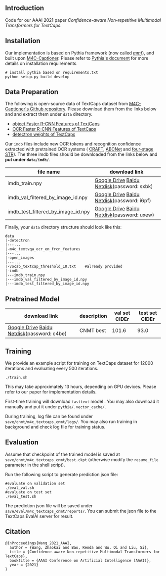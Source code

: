 

## Introduction

Code for our AAAI 2021 paper *Confidence-aware Non-repetitive Multimodal Transformers for TextCaps*.



## Installation

Our implementation is based on Pythia framework (now called [*mmf*](https://github.com/facebookresearch/mmf)), and built upon [M4C-Captioner](https://github.com/ronghanghu/pythia/tree/project/m4c_captioner_pre_release/projects/M4C_Captioner). Please refer to [Pythia's document](https://mmf.sh/docs/) for more details on installation requirements.

```shell
# install pythia based on requirements.txt
python setup.py build develop  
```



## Data Preparation

The following is open-source data of TextCaps dataset from [M4C-Captioner's Github repository](https://github.com/ronghanghu/pythia/tree/project/m4c_captioner_pre_release/projects/M4C_Captioner). Please download them from the links below and and extract them under `data` directory.

*  [object Faster R-CNN Features of TextCaps](https://dl.fbaipublicfiles.com/pythia/features/open_images.tar.gz)
*   [OCR Faster R-CNN Features of TextCaps](https://dl.fbaipublicfiles.com/pythia/m4c/data/m4c_textvqa_ocr_en_frcn_features.tar.gz)
*  [detectron weights of TextCaps](http://dl.fbaipublicfiles.com/pythia/data/detectron_weights.tar.gz)

Our `imdb` files include new OCR tokens and recognition confidence extracted with pretrained OCR systems ( [CRAFT](https://github.com/clovaai/CRAFT-pytorch), [ABCNet](https://github.com/Yuliang-Liu/bezier_curve_text_spotting) and [four-stage STR](https://github.com/Yuliang-Liu/bezier_curve_text_spotting)). The three imdb files should be downloaded from the links below and **put under `data/imdb/`**.

| file name                          | download link                                                |
| ---------------------------------- | ------------------------------------------------------------ |
| imdb_train.npy                     | [Google Drive](https://drive.google.com/file/d/1EzF2WB81BTs2Bgt6kFdq2PTRlQl8EQ-y/view?usp=sharing)  [Baidu Netdisk](https://pan.baidu.com/s/1pAg8oF1pTZEJ3g60G5O4bg)(password: sxbk) |
| imdb_val_filtered_by_image_id.npy  | [Google Drive](https://drive.google.com/file/d/1FuqUGIsOqCkCqEGKIQAkc_08aMpjVJls/view?usp=sharing)  [Baidu Netdisk](https://pan.baidu.com/s/1Z2K3hhG21W5Vl3c75K50Iw)(password: i6pf) |
| imdb_test_filtered_by_image_id.npy | [Google Drive](https://drive.google.com/file/d/1lu3aW0oTh6CO0_L64W9PE5UNW4_H7Cj2/view?usp=sharing)  [Baidu Netdisk](https://pan.baidu.com/s/1Wrp3HA0OgLyHMEzy_rUXmQ)(password: uxew) |




Finally, your `data` directory structure should look like this:

```shell
data
|-detectron							
|---...
|-m4c_textvqa_ocr_en_frcn_features
|---...
|-open_images						
|---...
|-vocab_textcap_threshold_10.txt 	#already provided
|-imdb								
|---imdb_train.npy					
|---imdb_val_filtered_by_image_id.npy	
|---imdb_test_filtered_by_image_id.npy		
```



## Pretrained Model

| download link                                                | description | val set CIDEr | test set CIDEr |
| ------------------------------------------------------------ | ----------- | ------------- | -------------- |
| [Google Drive](https://drive.google.com/file/d/1VfdvR12fPKNJnljjzSZ9lMIPw1Foa4WF/view?usp=sharing())  [Baidu Netdisk](https://pan.baidu.com/s/1ctuiob1whlgM7MimwlRiGg)(password: c4be) | CNMT best   | 101.6         | 93.0           |





## Training

We provide an example script for training on TextCaps dataset for 12000 iterations and evaluating every 500 iterations.

```shell
./train.sh
```

This may take approximately 13 hours, depending on GPU devices. Please refer to our paper for implementation details.

First-time training will download `fasttext` model . You may also download it manually and put it under `pythia/.vector_cache/`.

During training, log file can be found under `save/cnmt/m4c_textcaps_cnmt/logs/`. You may also run training in background and check log file for training status.



## Evaluation

Assume that checkpoint of the trained model is saved at `save/cnmt/m4c_textcaps_cnmt/best.ckpt` (otherwise modify the `resume_file` parameter in the shell script).

Run the following script to generate prediction json file:

```shell
#evaluate on validation set
./eval_val.sh 
#evaluate on test set
./eval_test.sh
```

The prediction json file will be saved under `save/eval/m4c_textcaps_cnmt/reports/`. You can submit the json file to the TextCaps EvalAI server for result.



## Citation

```
@InProceedings{Wang_2021_AAAI,
  author = {Wang, Zhaokai and Bao, Renda and Wu, Qi and Liu, Si},
  title = {Confidence-aware Non-repetitive Multimodal Transformers for TextCaps},
  booktitle = {AAAI Conference on Artificial Intelligence (AAAI)},
  year = {2021}
}
```

